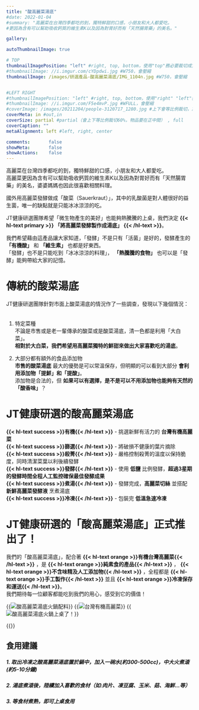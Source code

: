 ```yaml
---
title: "酸高麗菜湯底"
#date: 2022-01-04
#summary: "高麗菜在台灣四季都吃的到，獨特鮮甜的口感，小朋友和大人都愛吃。
#更因為含有可以幫助吸收鈣質的維生素K以及因為對胃好而有「天然腸胃藥」的美名。"

gallery: 

autoThumbnailImage: true

# TOP
thumbnailImagePosition: "left" #right, top, bottom，使用"top"務必要裁切成寬度750，這樣才會正確顯示，其他用原尺寸即可
#thumbnailImage: //i.imgur.com/cYDpdwi.jpg #W750，會壓縮
thumbnailImage: /images/研選產品-酸高麗菜湯底/IMG_1104n.jpg #W750，會壓縮


#LEFT RIGHT
#thumbnailImagePosition: "left" #right, top, bottom，使用"right" "left"務必要裁切成接近正方形，這樣才會正確顯示
#thumbnailImage: //i.imgur.com/F5e4mvP.jpg #WFULL，會壓縮
#coverImage: /images/20211204/people-3120717_1280.jpg #上下會等比例裁切，左右不變，WFULL
coverMeta: in #out,in
coverSize: partial #partial（會上下等比例裁切60%，物品要在正中間） , full
coverCaption: ""
metaAlignment: left #left, right, center

comments:       false
showMeta:       false
showActions:    false
---
```

高麗菜在台灣四季都吃的到，獨特鮮甜的口感，小朋友和大人都愛吃。\
高麗菜更因為含有可以幫助吸收鈣質的維生素K以及因為對胃好而有「天然腸胃藥」的美名，婆婆媽媽也因此很喜歡相關料理。
<!--more-->

國外用高麗菜發酵做成「酸菜（Sauerkraut）」，其中的乳酸菌是對人體很好的益生菌，唯一的缺點就是只能冰冰涼涼的吃。

JT健康研選團隊希望「微生物產生的美好」也能夠熱騰騰的上桌，我們決定
**{{< hl-text primary >}}
「將高麗菜發酵製作成湯底」
{{< /hl-text >}}**。

我們希望藉由這產品讓大家知道，「發酵」不是只有「活菌」是好的，發酵產生的 **「有機酸」** 和 **「維生素」** 也都是好東西。\
「發酵」也不是只能吃到「冰冰涼涼的料理」， **「熱騰騰的食物」** 也可以是「發酵」能夠帶給大家的記憶。

# 傳統的酸菜湯底
JT健康研選團隊針對市面上酸菜湯底的情況作了一些調查，發現以下幾個情況：
######
1. 特定菜種\
   不論是市售或是老一輩傳承的酸菜或是酸菜湯底，清一色都是利用「大白菜」。\
   **相對於大白菜，我們希望用高麗菜獨特的鮮甜來做出大家喜歡吃的湯底**。
   
2. 大部分都有額外的食品添加物\
   **市售的酸菜湯底** 最大的優勢是可以常溫保存，但明顯的可以看到大部分 **會利用添加物「提鮮」和「提酸」**。\
   添加物是合法的，但 **如果可以有選擇，是不是可以不用添加物也能夠有天然的「酸香味」**？
   
# JT健康研選的酸高麗菜湯底

**{{< hl-text success >}}有機{{< /hl-text >}}** - 挑選新鮮有活力的 **台灣有機高麗菜**\
**{{< hl-text success >}}篩選{{< /hl-text >}}** - 將破損不健康的葉片摘除\
**{{< hl-text success >}}殺菁{{< /hl-text >}}** - 嚴格控制殺菁的溫度以保持脆度，同時清潔菜葉以利後續發酵\
**{{< hl-text success >}}發酵{{< /hl-text >}}** - 使用 **低鹽** 比例發酵，**超過3星期的發酵時間全程人工監控確保最佳發酵成果**\
**{{< hl-text success >}}煮湯{{< /hl-text >}}** - 發酵完成，**高麗菜切絲** 並搭配 **新鮮高麗菜發酵液** 烹煮湯底\
**{{< hl-text success >}}冷凍{{< /hl-text >}}** - 包裝完 **低溫急速冷凍**

# JT健康研選的「酸高麗菜湯底」正式推出了！
我們的「酸高麗菜湯底」，配合著
**{{< hl-text orange >}}有機台灣高麗菜{{< /hl-text >}}**
，是
**{{< hl-text orange >}}純素食的產品{{< /hl-text >}}**
，
**{{< hl-text orange >}}不含味精及人工添加物{{< /hl-text >}}**
，全程都是
**{{< hl-text orange >}}手工製作{{< /hl-text >}}**
並且
**{{< hl-text orange >}}冷凍保存和運送{{< /hl-text >}}**。\
我們期待每一位顧客都能吃到我們的用心，感受到它的價值！

{{<image classes="fancybox fig-33" thumbnail-width="97%" thumbnail-height="97%" src="/images/研選產品-酸高麗菜湯底/IMG_1104.jpg" title="酸高麗菜湯底火鍋配料" >}}
{{<image classes="fancybox fig-33" thumbnail-width="97%" thumbnail-height="97%" src="/images/研選產品-酸高麗菜湯底/IMG_9984.jpg" title="台灣有機高麗菜" >}}
{{<image classes="fancybox fig-33" thumbnail-width="93%" thumbnail-height="93%" src="/images/研選產品-酸高麗菜湯底/IMG_1174.jpg" title="酸高麗菜湯底火鍋上桌了！" >}}

{{<image classes="clear">}}
## 食用建議
##### 1. 取出冷凍之酸高麗菜湯底置於鍋中，加入一碗水(約300-500cc)，中大火煮滾(約5-10分鐘)
##### 2. 湯底煮滾後，陸續加入喜歡的食材（如:肉片、凍豆腐、玉米、菇、海鮮…等）
##### 3. 等食材煮熟，即可上桌食用